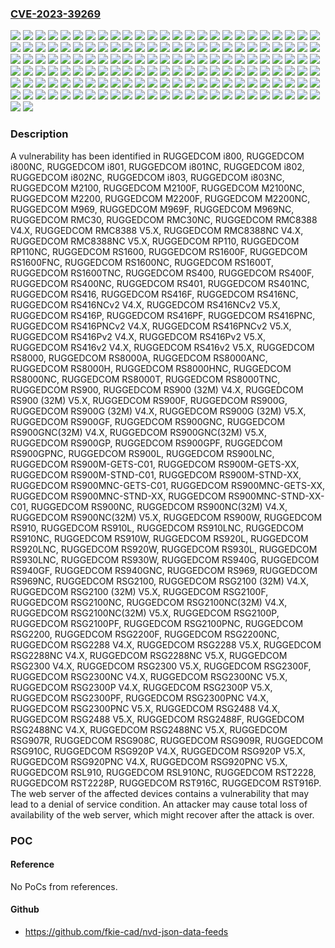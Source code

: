 ### [CVE-2023-39269](https://cve.mitre.org/cgi-bin/cvename.cgi?name=CVE-2023-39269)
![](https://img.shields.io/static/v1?label=Product&message=RUGGEDCOM%20M2100&color=blue)
![](https://img.shields.io/static/v1?label=Product&message=RUGGEDCOM%20M2100F&color=blue)
![](https://img.shields.io/static/v1?label=Product&message=RUGGEDCOM%20M2100NC&color=blue)
![](https://img.shields.io/static/v1?label=Product&message=RUGGEDCOM%20M2200&color=blue)
![](https://img.shields.io/static/v1?label=Product&message=RUGGEDCOM%20M2200F&color=blue)
![](https://img.shields.io/static/v1?label=Product&message=RUGGEDCOM%20M2200NC&color=blue)
![](https://img.shields.io/static/v1?label=Product&message=RUGGEDCOM%20M969&color=blue)
![](https://img.shields.io/static/v1?label=Product&message=RUGGEDCOM%20M969F&color=blue)
![](https://img.shields.io/static/v1?label=Product&message=RUGGEDCOM%20M969NC&color=blue)
![](https://img.shields.io/static/v1?label=Product&message=RUGGEDCOM%20RMC30&color=blue)
![](https://img.shields.io/static/v1?label=Product&message=RUGGEDCOM%20RMC30NC&color=blue)
![](https://img.shields.io/static/v1?label=Product&message=RUGGEDCOM%20RMC8388%20V4.X&color=blue)
![](https://img.shields.io/static/v1?label=Product&message=RUGGEDCOM%20RMC8388%20V5.X&color=blue)
![](https://img.shields.io/static/v1?label=Product&message=RUGGEDCOM%20RMC8388NC%20V4.X&color=blue)
![](https://img.shields.io/static/v1?label=Product&message=RUGGEDCOM%20RMC8388NC%20V5.X&color=blue)
![](https://img.shields.io/static/v1?label=Product&message=RUGGEDCOM%20RP110&color=blue)
![](https://img.shields.io/static/v1?label=Product&message=RUGGEDCOM%20RP110NC&color=blue)
![](https://img.shields.io/static/v1?label=Product&message=RUGGEDCOM%20RS1600&color=blue)
![](https://img.shields.io/static/v1?label=Product&message=RUGGEDCOM%20RS1600F&color=blue)
![](https://img.shields.io/static/v1?label=Product&message=RUGGEDCOM%20RS1600FNC&color=blue)
![](https://img.shields.io/static/v1?label=Product&message=RUGGEDCOM%20RS1600NC&color=blue)
![](https://img.shields.io/static/v1?label=Product&message=RUGGEDCOM%20RS1600T&color=blue)
![](https://img.shields.io/static/v1?label=Product&message=RUGGEDCOM%20RS1600TNC&color=blue)
![](https://img.shields.io/static/v1?label=Product&message=RUGGEDCOM%20RS400&color=blue)
![](https://img.shields.io/static/v1?label=Product&message=RUGGEDCOM%20RS400F&color=blue)
![](https://img.shields.io/static/v1?label=Product&message=RUGGEDCOM%20RS400NC&color=blue)
![](https://img.shields.io/static/v1?label=Product&message=RUGGEDCOM%20RS401&color=blue)
![](https://img.shields.io/static/v1?label=Product&message=RUGGEDCOM%20RS401NC&color=blue)
![](https://img.shields.io/static/v1?label=Product&message=RUGGEDCOM%20RS416&color=blue)
![](https://img.shields.io/static/v1?label=Product&message=RUGGEDCOM%20RS416F&color=blue)
![](https://img.shields.io/static/v1?label=Product&message=RUGGEDCOM%20RS416NC&color=blue)
![](https://img.shields.io/static/v1?label=Product&message=RUGGEDCOM%20RS416NCv2%20V4.X&color=blue)
![](https://img.shields.io/static/v1?label=Product&message=RUGGEDCOM%20RS416NCv2%20V5.X&color=blue)
![](https://img.shields.io/static/v1?label=Product&message=RUGGEDCOM%20RS416P&color=blue)
![](https://img.shields.io/static/v1?label=Product&message=RUGGEDCOM%20RS416PF&color=blue)
![](https://img.shields.io/static/v1?label=Product&message=RUGGEDCOM%20RS416PNC&color=blue)
![](https://img.shields.io/static/v1?label=Product&message=RUGGEDCOM%20RS416PNCv2%20V4.X&color=blue)
![](https://img.shields.io/static/v1?label=Product&message=RUGGEDCOM%20RS416PNCv2%20V5.X&color=blue)
![](https://img.shields.io/static/v1?label=Product&message=RUGGEDCOM%20RS416Pv2%20V4.X&color=blue)
![](https://img.shields.io/static/v1?label=Product&message=RUGGEDCOM%20RS416Pv2%20V5.X&color=blue)
![](https://img.shields.io/static/v1?label=Product&message=RUGGEDCOM%20RS416v2%20V4.X&color=blue)
![](https://img.shields.io/static/v1?label=Product&message=RUGGEDCOM%20RS416v2%20V5.X&color=blue)
![](https://img.shields.io/static/v1?label=Product&message=RUGGEDCOM%20RS8000&color=blue)
![](https://img.shields.io/static/v1?label=Product&message=RUGGEDCOM%20RS8000A&color=blue)
![](https://img.shields.io/static/v1?label=Product&message=RUGGEDCOM%20RS8000ANC&color=blue)
![](https://img.shields.io/static/v1?label=Product&message=RUGGEDCOM%20RS8000H&color=blue)
![](https://img.shields.io/static/v1?label=Product&message=RUGGEDCOM%20RS8000HNC&color=blue)
![](https://img.shields.io/static/v1?label=Product&message=RUGGEDCOM%20RS8000NC&color=blue)
![](https://img.shields.io/static/v1?label=Product&message=RUGGEDCOM%20RS8000T&color=blue)
![](https://img.shields.io/static/v1?label=Product&message=RUGGEDCOM%20RS8000TNC&color=blue)
![](https://img.shields.io/static/v1?label=Product&message=RUGGEDCOM%20RS900%20(32M)%20V4.X&color=blue)
![](https://img.shields.io/static/v1?label=Product&message=RUGGEDCOM%20RS900%20(32M)%20V5.X&color=blue)
![](https://img.shields.io/static/v1?label=Product&message=RUGGEDCOM%20RS900&color=blue)
![](https://img.shields.io/static/v1?label=Product&message=RUGGEDCOM%20RS900F&color=blue)
![](https://img.shields.io/static/v1?label=Product&message=RUGGEDCOM%20RS900G%20(32M)%20V4.X&color=blue)
![](https://img.shields.io/static/v1?label=Product&message=RUGGEDCOM%20RS900G%20(32M)%20V5.X&color=blue)
![](https://img.shields.io/static/v1?label=Product&message=RUGGEDCOM%20RS900G&color=blue)
![](https://img.shields.io/static/v1?label=Product&message=RUGGEDCOM%20RS900GF&color=blue)
![](https://img.shields.io/static/v1?label=Product&message=RUGGEDCOM%20RS900GNC&color=blue)
![](https://img.shields.io/static/v1?label=Product&message=RUGGEDCOM%20RS900GNC(32M)%20V4.X&color=blue)
![](https://img.shields.io/static/v1?label=Product&message=RUGGEDCOM%20RS900GNC(32M)%20V5.X&color=blue)
![](https://img.shields.io/static/v1?label=Product&message=RUGGEDCOM%20RS900GP&color=blue)
![](https://img.shields.io/static/v1?label=Product&message=RUGGEDCOM%20RS900GPF&color=blue)
![](https://img.shields.io/static/v1?label=Product&message=RUGGEDCOM%20RS900GPNC&color=blue)
![](https://img.shields.io/static/v1?label=Product&message=RUGGEDCOM%20RS900L&color=blue)
![](https://img.shields.io/static/v1?label=Product&message=RUGGEDCOM%20RS900LNC&color=blue)
![](https://img.shields.io/static/v1?label=Product&message=RUGGEDCOM%20RS900M-GETS-C01&color=blue)
![](https://img.shields.io/static/v1?label=Product&message=RUGGEDCOM%20RS900M-GETS-XX&color=blue)
![](https://img.shields.io/static/v1?label=Product&message=RUGGEDCOM%20RS900M-STND-C01&color=blue)
![](https://img.shields.io/static/v1?label=Product&message=RUGGEDCOM%20RS900M-STND-XX&color=blue)
![](https://img.shields.io/static/v1?label=Product&message=RUGGEDCOM%20RS900MNC-GETS-C01&color=blue)
![](https://img.shields.io/static/v1?label=Product&message=RUGGEDCOM%20RS900MNC-GETS-XX&color=blue)
![](https://img.shields.io/static/v1?label=Product&message=RUGGEDCOM%20RS900MNC-STND-XX&color=blue)
![](https://img.shields.io/static/v1?label=Product&message=RUGGEDCOM%20RS900MNC-STND-XX-C01&color=blue)
![](https://img.shields.io/static/v1?label=Product&message=RUGGEDCOM%20RS900NC&color=blue)
![](https://img.shields.io/static/v1?label=Product&message=RUGGEDCOM%20RS900NC(32M)%20V4.X&color=blue)
![](https://img.shields.io/static/v1?label=Product&message=RUGGEDCOM%20RS900NC(32M)%20V5.X&color=blue)
![](https://img.shields.io/static/v1?label=Product&message=RUGGEDCOM%20RS900W&color=blue)
![](https://img.shields.io/static/v1?label=Product&message=RUGGEDCOM%20RS910&color=blue)
![](https://img.shields.io/static/v1?label=Product&message=RUGGEDCOM%20RS910L&color=blue)
![](https://img.shields.io/static/v1?label=Product&message=RUGGEDCOM%20RS910LNC&color=blue)
![](https://img.shields.io/static/v1?label=Product&message=RUGGEDCOM%20RS910NC&color=blue)
![](https://img.shields.io/static/v1?label=Product&message=RUGGEDCOM%20RS910W&color=blue)
![](https://img.shields.io/static/v1?label=Product&message=RUGGEDCOM%20RS920L&color=blue)
![](https://img.shields.io/static/v1?label=Product&message=RUGGEDCOM%20RS920LNC&color=blue)
![](https://img.shields.io/static/v1?label=Product&message=RUGGEDCOM%20RS920W&color=blue)
![](https://img.shields.io/static/v1?label=Product&message=RUGGEDCOM%20RS930L&color=blue)
![](https://img.shields.io/static/v1?label=Product&message=RUGGEDCOM%20RS930LNC&color=blue)
![](https://img.shields.io/static/v1?label=Product&message=RUGGEDCOM%20RS930W&color=blue)
![](https://img.shields.io/static/v1?label=Product&message=RUGGEDCOM%20RS940G&color=blue)
![](https://img.shields.io/static/v1?label=Product&message=RUGGEDCOM%20RS940GF&color=blue)
![](https://img.shields.io/static/v1?label=Product&message=RUGGEDCOM%20RS940GNC&color=blue)
![](https://img.shields.io/static/v1?label=Product&message=RUGGEDCOM%20RS969&color=blue)
![](https://img.shields.io/static/v1?label=Product&message=RUGGEDCOM%20RS969NC&color=blue)
![](https://img.shields.io/static/v1?label=Product&message=RUGGEDCOM%20RSG2100%20(32M)%20V4.X&color=blue)
![](https://img.shields.io/static/v1?label=Product&message=RUGGEDCOM%20RSG2100%20(32M)%20V5.X&color=blue)
![](https://img.shields.io/static/v1?label=Product&message=RUGGEDCOM%20RSG2100&color=blue)
![](https://img.shields.io/static/v1?label=Product&message=RUGGEDCOM%20RSG2100F&color=blue)
![](https://img.shields.io/static/v1?label=Product&message=RUGGEDCOM%20RSG2100NC&color=blue)
![](https://img.shields.io/static/v1?label=Product&message=RUGGEDCOM%20RSG2100NC(32M)%20V4.X&color=blue)
![](https://img.shields.io/static/v1?label=Product&message=RUGGEDCOM%20RSG2100NC(32M)%20V5.X&color=blue)
![](https://img.shields.io/static/v1?label=Product&message=RUGGEDCOM%20RSG2100P&color=blue)
![](https://img.shields.io/static/v1?label=Product&message=RUGGEDCOM%20RSG2100PF&color=blue)
![](https://img.shields.io/static/v1?label=Product&message=RUGGEDCOM%20RSG2100PNC&color=blue)
![](https://img.shields.io/static/v1?label=Product&message=RUGGEDCOM%20RSG2200&color=blue)
![](https://img.shields.io/static/v1?label=Product&message=RUGGEDCOM%20RSG2200F&color=blue)
![](https://img.shields.io/static/v1?label=Product&message=RUGGEDCOM%20RSG2200NC&color=blue)
![](https://img.shields.io/static/v1?label=Product&message=RUGGEDCOM%20RSG2288%20V4.X&color=blue)
![](https://img.shields.io/static/v1?label=Product&message=RUGGEDCOM%20RSG2288%20V5.X&color=blue)
![](https://img.shields.io/static/v1?label=Product&message=RUGGEDCOM%20RSG2288NC%20V4.X&color=blue)
![](https://img.shields.io/static/v1?label=Product&message=RUGGEDCOM%20RSG2288NC%20V5.X&color=blue)
![](https://img.shields.io/static/v1?label=Product&message=RUGGEDCOM%20RSG2300%20V4.X&color=blue)
![](https://img.shields.io/static/v1?label=Product&message=RUGGEDCOM%20RSG2300%20V5.X&color=blue)
![](https://img.shields.io/static/v1?label=Product&message=RUGGEDCOM%20RSG2300F&color=blue)
![](https://img.shields.io/static/v1?label=Product&message=RUGGEDCOM%20RSG2300NC%20V4.X&color=blue)
![](https://img.shields.io/static/v1?label=Product&message=RUGGEDCOM%20RSG2300NC%20V5.X&color=blue)
![](https://img.shields.io/static/v1?label=Product&message=RUGGEDCOM%20RSG2300P%20V4.X&color=blue)
![](https://img.shields.io/static/v1?label=Product&message=RUGGEDCOM%20RSG2300P%20V5.X&color=blue)
![](https://img.shields.io/static/v1?label=Product&message=RUGGEDCOM%20RSG2300PF&color=blue)
![](https://img.shields.io/static/v1?label=Product&message=RUGGEDCOM%20RSG2300PNC%20V4.X&color=blue)
![](https://img.shields.io/static/v1?label=Product&message=RUGGEDCOM%20RSG2300PNC%20V5.X&color=blue)
![](https://img.shields.io/static/v1?label=Product&message=RUGGEDCOM%20RSG2488%20V4.X&color=blue)
![](https://img.shields.io/static/v1?label=Product&message=RUGGEDCOM%20RSG2488%20V5.X&color=blue)
![](https://img.shields.io/static/v1?label=Product&message=RUGGEDCOM%20RSG2488F&color=blue)
![](https://img.shields.io/static/v1?label=Product&message=RUGGEDCOM%20RSG2488NC%20V4.X&color=blue)
![](https://img.shields.io/static/v1?label=Product&message=RUGGEDCOM%20RSG2488NC%20V5.X&color=blue)
![](https://img.shields.io/static/v1?label=Product&message=RUGGEDCOM%20RSG907R&color=blue)
![](https://img.shields.io/static/v1?label=Product&message=RUGGEDCOM%20RSG908C&color=blue)
![](https://img.shields.io/static/v1?label=Product&message=RUGGEDCOM%20RSG909R&color=blue)
![](https://img.shields.io/static/v1?label=Product&message=RUGGEDCOM%20RSG910C&color=blue)
![](https://img.shields.io/static/v1?label=Product&message=RUGGEDCOM%20RSG920P%20V4.X&color=blue)
![](https://img.shields.io/static/v1?label=Product&message=RUGGEDCOM%20RSG920P%20V5.X&color=blue)
![](https://img.shields.io/static/v1?label=Product&message=RUGGEDCOM%20RSG920PNC%20V4.X&color=blue)
![](https://img.shields.io/static/v1?label=Product&message=RUGGEDCOM%20RSG920PNC%20V5.X&color=blue)
![](https://img.shields.io/static/v1?label=Product&message=RUGGEDCOM%20RSL910&color=blue)
![](https://img.shields.io/static/v1?label=Product&message=RUGGEDCOM%20RSL910NC&color=blue)
![](https://img.shields.io/static/v1?label=Product&message=RUGGEDCOM%20RST2228&color=blue)
![](https://img.shields.io/static/v1?label=Product&message=RUGGEDCOM%20RST2228P&color=blue)
![](https://img.shields.io/static/v1?label=Product&message=RUGGEDCOM%20RST916C&color=blue)
![](https://img.shields.io/static/v1?label=Product&message=RUGGEDCOM%20RST916P&color=blue)
![](https://img.shields.io/static/v1?label=Product&message=RUGGEDCOM%20i800&color=blue)
![](https://img.shields.io/static/v1?label=Product&message=RUGGEDCOM%20i800NC&color=blue)
![](https://img.shields.io/static/v1?label=Product&message=RUGGEDCOM%20i801&color=blue)
![](https://img.shields.io/static/v1?label=Product&message=RUGGEDCOM%20i801NC&color=blue)
![](https://img.shields.io/static/v1?label=Product&message=RUGGEDCOM%20i802&color=blue)
![](https://img.shields.io/static/v1?label=Product&message=RUGGEDCOM%20i802NC&color=blue)
![](https://img.shields.io/static/v1?label=Product&message=RUGGEDCOM%20i803&color=blue)
![](https://img.shields.io/static/v1?label=Product&message=RUGGEDCOM%20i803NC&color=blue)
![](https://img.shields.io/static/v1?label=Version&message=%3D%20All%20versions%20%3C%20V4.3.8%20&color=brighgreen)
![](https://img.shields.io/static/v1?label=Version&message=%3D%20All%20versions%20%3C%20V5.8.0%20&color=brighgreen)
![](https://img.shields.io/static/v1?label=Version&message=%3D%20All%20versions%20&color=brighgreen)
![](https://img.shields.io/static/v1?label=Vulnerability&message=CWE-770%3A%20Allocation%20of%20Resources%20Without%20Limits%20or%20Throttling&color=brighgreen)

### Description

A vulnerability has been identified in RUGGEDCOM i800, RUGGEDCOM i800NC, RUGGEDCOM i801, RUGGEDCOM i801NC, RUGGEDCOM i802, RUGGEDCOM i802NC, RUGGEDCOM i803, RUGGEDCOM i803NC, RUGGEDCOM M2100, RUGGEDCOM M2100F, RUGGEDCOM M2100NC, RUGGEDCOM M2200, RUGGEDCOM M2200F, RUGGEDCOM M2200NC, RUGGEDCOM M969, RUGGEDCOM M969F, RUGGEDCOM M969NC, RUGGEDCOM RMC30, RUGGEDCOM RMC30NC, RUGGEDCOM RMC8388 V4.X, RUGGEDCOM RMC8388 V5.X, RUGGEDCOM RMC8388NC V4.X, RUGGEDCOM RMC8388NC V5.X, RUGGEDCOM RP110, RUGGEDCOM RP110NC, RUGGEDCOM RS1600, RUGGEDCOM RS1600F, RUGGEDCOM RS1600FNC, RUGGEDCOM RS1600NC, RUGGEDCOM RS1600T, RUGGEDCOM RS1600TNC, RUGGEDCOM RS400, RUGGEDCOM RS400F, RUGGEDCOM RS400NC, RUGGEDCOM RS401, RUGGEDCOM RS401NC, RUGGEDCOM RS416, RUGGEDCOM RS416F, RUGGEDCOM RS416NC, RUGGEDCOM RS416NCv2 V4.X, RUGGEDCOM RS416NCv2 V5.X, RUGGEDCOM RS416P, RUGGEDCOM RS416PF, RUGGEDCOM RS416PNC, RUGGEDCOM RS416PNCv2 V4.X, RUGGEDCOM RS416PNCv2 V5.X, RUGGEDCOM RS416Pv2 V4.X, RUGGEDCOM RS416Pv2 V5.X, RUGGEDCOM RS416v2 V4.X, RUGGEDCOM RS416v2 V5.X, RUGGEDCOM RS8000, RUGGEDCOM RS8000A, RUGGEDCOM RS8000ANC, RUGGEDCOM RS8000H, RUGGEDCOM RS8000HNC, RUGGEDCOM RS8000NC, RUGGEDCOM RS8000T, RUGGEDCOM RS8000TNC, RUGGEDCOM RS900, RUGGEDCOM RS900 (32M) V4.X, RUGGEDCOM RS900 (32M) V5.X, RUGGEDCOM RS900F, RUGGEDCOM RS900G, RUGGEDCOM RS900G (32M) V4.X, RUGGEDCOM RS900G (32M) V5.X, RUGGEDCOM RS900GF, RUGGEDCOM RS900GNC, RUGGEDCOM RS900GNC(32M) V4.X, RUGGEDCOM RS900GNC(32M) V5.X, RUGGEDCOM RS900GP, RUGGEDCOM RS900GPF, RUGGEDCOM RS900GPNC, RUGGEDCOM RS900L, RUGGEDCOM RS900LNC, RUGGEDCOM RS900M-GETS-C01, RUGGEDCOM RS900M-GETS-XX, RUGGEDCOM RS900M-STND-C01, RUGGEDCOM RS900M-STND-XX, RUGGEDCOM RS900MNC-GETS-C01, RUGGEDCOM RS900MNC-GETS-XX, RUGGEDCOM RS900MNC-STND-XX, RUGGEDCOM RS900MNC-STND-XX-C01, RUGGEDCOM RS900NC, RUGGEDCOM RS900NC(32M) V4.X, RUGGEDCOM RS900NC(32M) V5.X, RUGGEDCOM RS900W, RUGGEDCOM RS910, RUGGEDCOM RS910L, RUGGEDCOM RS910LNC, RUGGEDCOM RS910NC, RUGGEDCOM RS910W, RUGGEDCOM RS920L, RUGGEDCOM RS920LNC, RUGGEDCOM RS920W, RUGGEDCOM RS930L, RUGGEDCOM RS930LNC, RUGGEDCOM RS930W, RUGGEDCOM RS940G, RUGGEDCOM RS940GF, RUGGEDCOM RS940GNC, RUGGEDCOM RS969, RUGGEDCOM RS969NC, RUGGEDCOM RSG2100, RUGGEDCOM RSG2100 (32M) V4.X, RUGGEDCOM RSG2100 (32M) V5.X, RUGGEDCOM RSG2100F, RUGGEDCOM RSG2100NC, RUGGEDCOM RSG2100NC(32M) V4.X, RUGGEDCOM RSG2100NC(32M) V5.X, RUGGEDCOM RSG2100P, RUGGEDCOM RSG2100PF, RUGGEDCOM RSG2100PNC, RUGGEDCOM RSG2200, RUGGEDCOM RSG2200F, RUGGEDCOM RSG2200NC, RUGGEDCOM RSG2288 V4.X, RUGGEDCOM RSG2288 V5.X, RUGGEDCOM RSG2288NC V4.X, RUGGEDCOM RSG2288NC V5.X, RUGGEDCOM RSG2300 V4.X, RUGGEDCOM RSG2300 V5.X, RUGGEDCOM RSG2300F, RUGGEDCOM RSG2300NC V4.X, RUGGEDCOM RSG2300NC V5.X, RUGGEDCOM RSG2300P V4.X, RUGGEDCOM RSG2300P V5.X, RUGGEDCOM RSG2300PF, RUGGEDCOM RSG2300PNC V4.X, RUGGEDCOM RSG2300PNC V5.X, RUGGEDCOM RSG2488 V4.X, RUGGEDCOM RSG2488 V5.X, RUGGEDCOM RSG2488F, RUGGEDCOM RSG2488NC V4.X, RUGGEDCOM RSG2488NC V5.X, RUGGEDCOM RSG907R, RUGGEDCOM RSG908C, RUGGEDCOM RSG909R, RUGGEDCOM RSG910C, RUGGEDCOM RSG920P V4.X, RUGGEDCOM RSG920P V5.X, RUGGEDCOM RSG920PNC V4.X, RUGGEDCOM RSG920PNC V5.X, RUGGEDCOM RSL910, RUGGEDCOM RSL910NC, RUGGEDCOM RST2228, RUGGEDCOM RST2228P, RUGGEDCOM RST916C, RUGGEDCOM RST916P. The web server of the affected devices contains a vulnerability that may lead to a denial of service condition.
An attacker may cause total loss of availability of the web server, which might recover after the attack is over.

### POC

#### Reference
No PoCs from references.

#### Github
- https://github.com/fkie-cad/nvd-json-data-feeds

